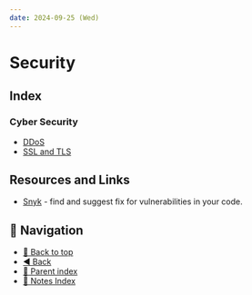 ```yaml
---
date: 2024-09-25 (Wed)
---
```


# Security

## Index

### Cyber Security

- [DDoS](CyberSecurity/ddos.md)
- [SSL and TLS](CyberSecurity/ssl-and-tls.md)

## Resources and Links

- [Snyk](https://snyk.io/) - find and suggest fix for vulnerabilities in your
  code.

## 🧭 Navigation

- [🔼 Back to top](#security)
- [◀️ Back](../../index.md)
- [🔖 Parent index](../../index.md)
- [📑 Notes Index](../../index.md)
